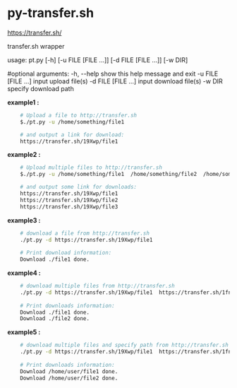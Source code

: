 py-transfer.sh
==============
https://transfer.sh/

transfer.sh wrapper

usage: pt.py [-h] [-u FILE [FILE ...]] [-d FILE [FILE ...]] [-w DIR]

#optional arguments:
    -h, --help          show this help message and exit
    -u FILE [FILE ...]  input upload file(s)
    -d FILE [FILE ...]  input download file(s)
    -w DIR              specify download path



**example1 :**
```bash
    # Upload a file to http://transfer.sh
    $./pt.py -u /home/something/file1

    # and output a link for download:
    https://transfer.sh/19Xwp/file1
```


**example2 :**
```bash
    # Upload multiple files to http://transfer.sh
    $./pt.py -u /home/something/file1  /home/something/file2  /home/something/file3

    # and output some link for downloads:
    https://transfer.sh/19Xwp/file1
    https://transfer.sh/19Xwp/file2
    https://transfer.sh/19Xwp/file3
```

**example3 :**
```bash
    # download a file from http://transfer.sh
    ./pt.py -d https://transfer.sh/19Xwp/file1
    
    # Print download information:
    Download ./file1 done.
```

**example4 :**
```bash
    # download multiple files from http://transfer.sh
    ./pt.py -d https://transfer.sh/19Xwp/file1  https://transfer.sh/1fn4k/file2
    
    # Print downloads information:
    Download ./file1 done.
    Download ./file2 done.
```

**example5 :**
```bash
    # download multiple files and specify path from http://transfer.sh
    ./pt.py -d https://transfer.sh/19Xwp/file1  https://transfer.sh/1fn4k/file2 -w /home/user/
    
    # Print downloads information:
    Download /home/user/file1 done.
    Download /home/user/file2 done.
```
